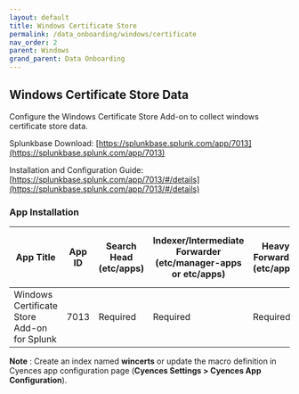 ```yaml
---
layout: default
title: Windows Certificate Store
permalink: /data_onboarding/windows/certificate
nav_order: 2
parent: Windows
grand_parent: Data Onboarding
---
```


## **Windows Certificate Store Data**


Configure the Windows Certificate Store Add-on to collect windows certificate store data. 

Splunkbase Download:
[https://splunkbase.splunk.com/app/7013](https://splunkbase.splunk.com/app/7013)

Installation and Configuration Guide:
[https://splunkbase.splunk.com/app/7013/#/details](https://splunkbase.splunk.com/app/7013/#/details)

### App Installation

| App Title | App ID |  Search Head (etc/apps) | Indexer/Intermediate Forwarder (etc/manager-apps or etc/apps) | Heavy Forwarder (etc/apps) | Server / UF / Deployment Server (etc/deployment-apps) | 
| --------- | ------ | ----------------------- | ------------------------------------------------------------- | -------------------------- | ----------------------------------------------------- |
| Windows Certificate Store Add-on for Splunk | 7013 | Required | Required | Required | - |

**Note** : Create an index named **wincerts** or update the macro definition in Cyences app configuration page (**Cyences Settings > Cyences App Configuration**).